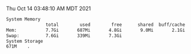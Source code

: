 Thu Oct 14 03:48:10 AM MDT 2021
```bash
System Memory
               total        used        free      shared  buff/cache   available
Mem:           7.7Gi       687Mi       4.8Gi       9.0Mi       2.1Gi       6.7Gi
Swap:          7.6Gi       339Mi       7.3Gi
System Storage
671M	.
```
